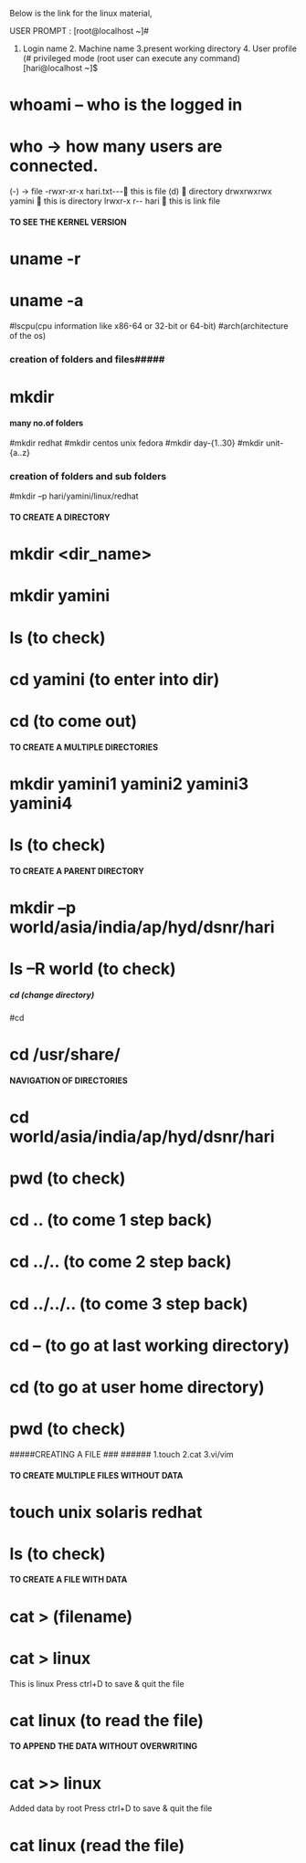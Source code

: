 Below is the link for the linux material,


USER PROMPT : 
[root@localhost ~]#
1. Login name    2. Machine name  3.present working directory                           4. User profile (# privileged mode (root user can execute any command)
[hari@localhost ~]$
# whoami –  who is the logged in
# who -> how many users are connected.
  
(-) -> file
-rwxr-xr-x  hari.txt--- this is file
(d)  directory
drwxrwxrwx  yamini  this is directory
lrwxr-x r--    hari  this is link file


#### TO SEE THE KERNEL VERSION ####
# uname -r
# uname  -a
#lscpu(cpu information like x86-64 or 32-bit or 64-bit)
#arch(architecture of the os)

### creation of folders and files#####
# mkdir <folder name>

#### many no.of folders #########
 #mkdir redhat
#mkdir  centos unix fedora 
#mkdir  day-{1..30}
#mkdir unit-{a..z}

### creation of folders and sub folders ###
#mkdir –p hari/yamini/linux/redhat

#### TO CREATE A DIRECTORY ####
# mkdir <dir_name>
# mkdir yamini
# ls (to check)
# cd yamini (to enter into dir)
# cd (to come out)
#### TO CREATE A MULTIPLE DIRECTORIES ####
# mkdir yamini1 yamini2 yamini3 yamini4
# ls (to check)
#### TO CREATE A PARENT DIRECTORY ####
# mkdir –p world/asia/india/ap/hyd/dsnr/hari
# ls –R world (to check)
##### cd (change directory) #####
#cd  <folder path>
# cd  /usr/share/


#### NAVIGATION OF DIRECTORIES ####
# cd world/asia/india/ap/hyd/dsnr/hari
# pwd (to check)
# cd .. (to come 1 step back)
# cd ../.. (to come 2 step back)
# cd ../../.. (to come 3 step back)
# cd – (to go at last working directory)
# cd (to go at user home directory)
# pwd (to check)

#####CREATING A FILE ### ######
	1.touch
	2.cat
	3.vi/vim

#### TO CREATE MULTIPLE FILES WITHOUT DATA ####
# touch unix solaris redhat
# ls (to check)

#### TO CREATE A FILE WITH DATA ####
# cat > (filename)
# cat > linux
This is linux
Press ctrl+D to save & quit the file
# cat linux (to read the file)
#### TO APPEND THE DATA WITHOUT OVERWRITING ####
# cat >> linux
Added data by root
Press ctrl+D to save & quit the file
# cat linux (read the file)

 
 

 


 
